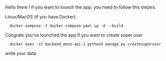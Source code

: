 Hello there !
if you want to lounch the app,
you need to follow this stepes:

Linux/MacOS (if you have Docker)
```
  docker-compose -f docker-compose.yaml up -d --build
```
Congrats you've lounched the app
If you want to create super user
```
  docker exec -it backend_menu-api-1 python3 manage.py createsuperuser
```
write your data
